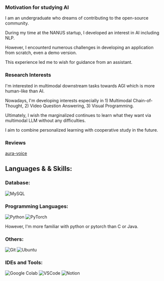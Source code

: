 ### Motivation for studying AI
<p>
I am an undergraduate who dreams of contributing to the open-source community.

During my time at the NANUS startup, I developed an interest in AI including NLP.

However, I encounterd numerous challenges in developing an application from scratch, even a demo version.

This experience led me to wish for guidance from an assistant.
</p>

### Research Interests

I'm interested in multimodal downstream tasks towards AGI which is more human-like than AI.

Nowadays, I'm developing interests especially in 1) Multimodal Chain-of-Thought, 2) Video Question Answering, 3) Visual Programming.

Ultimately, I wish the marginalized continues to learn what they want via multimodal LLM without any difficulties.

I aim to combine personalized learning with cooperative study in the future.

### Reviews

[aura-voice](https://github.com/ntegrals/aura-voice/issues/21)

## Languages & & Skills:

### Database:
![MySQL](https://img.shields.io/badge/MySQL-005C84?style=for-the-badge&logo=mysql&logoColor=white)

### Programming Languages:
![Python](https://img.shields.io/badge/Python-14354C?style=for-the-badge&logo=python&logoColor=white)
![PyTorch](https://img.shields.io/badge/PyTorch-%23EE4C2C.svg?style=for-the-badge&logo=PyTorch&logoColor=white)

However, I'm more familiar with python or pytorch than C or Java.

### Others:
![Git](https://img.shields.io/badge/GIT-E44C30?style=for-the-badge&logo=git&logoColor=white)
![Ubuntu](https://img.shields.io/badge/Ubuntu-E95420?style=for-the-badge&logo=ubuntu&logoColor=white)

### IDEs and Tools:
![Google Colab](https://img.shields.io/badge/Colab-F9AB00?style=for-the-badge&logo=googlecolab&color=525252)
![VSCode](https://img.shields.io/badge/Visual_Studio_Code-0078D4?style=for-the-badge&logo=visual%20studio%20code&logoColor=white)
![Notion](https://img.shields.io/badge/Notion-000000?style=for-the-badge&logo=notion&logoColor=white)


<!--
**shoveling42/shoveling42** is a ✨ _special_ ✨ repository because its `README.md` (this file) appears on your GitHub profile.

Here are some ideas to get you started:

- 🔭 I’m currently working on ...
- 🌱 I’m currently learning ...
- 👯 I’m looking to collaborate on ...
- 🤔 I’m looking for help with ...
- 💬 Ask me about ...
- 📫 How to reach me: ...
- 😄 Pronouns: ...
- ⚡ Fun fact: ...
-->
